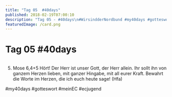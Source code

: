 ```yaml
---
title: "Tag 05  #40days"
published: 2018-02-19T07:00:10
description: "Tag 05 - #40days\n#WirsindderNordbund #my40days #gotteswort #meinEC #ecjugend"
featuredImage: /card.png
---
```


# Tag 05  #40days

<img loading="lazy" src="/old/40DAYS_02-19_UP-tag-05.jpg" alt>

5. Mose 6,4+5 
Hört! Der Herr ist unser Gott, der Herr allein. Ihr sollt ihn von ganzem Herzen lieben, mit ganzer Hingabe, mit all eurer Kraft. Bewahrt die Worte im Herzen, die ich euch heute sage! 
(Hfa)

#my40days #gotteswort #meinEC #ecjugend